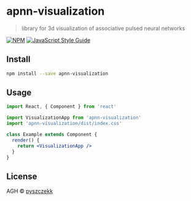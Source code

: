 # apnn-visualization

> library for 3d visualization of associative pulsed neural networks 

[![NPM](https://img.shields.io/npm/v/apnn-visualization.svg)](https://www.npmjs.com/package/apnn-visualization) [![JavaScript Style Guide](https://img.shields.io/badge/code_style-standard-brightgreen.svg)](https://standardjs.com)

## Install

```bash
npm install --save apnn-visualization
```

## Usage

```jsx
import React, { Component } from 'react'

import VisualizationApp from 'apnn-visualization'
import 'apnn-visualization/dist/index.css'

class Example extends Component {
  render() {
    return <VisualizationApp />
  }
}
```

## License

AGH © [pyszczekk](https://github.com/pyszczekk)
